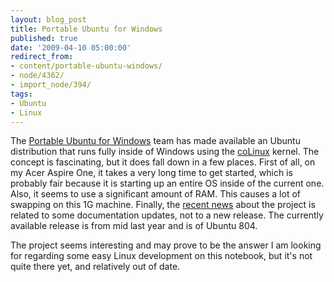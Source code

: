 ```yaml
---
layout: blog_post
title: Portable Ubuntu for Windows
published: true
date: '2009-04-10 05:00:00'
redirect_from:
- content/portable-ubuntu-windows/
- node/4362/
- import_node/394/
tags:
- Ubuntu
- Linux
---
```


The [Portable Ubuntu for Windows](http://portableubuntu.sourceforge.net/) team has made available an Ubuntu distribution that runs fully inside of Windows using the [coLinux](http://www.colinux.org) kernel. The concept is fascinating, but it does fall down in a few places. First of all, on my Acer Aspire One, it takes a very long time to get started, which is probably fair because it is starting up an entire OS inside of the current one. Also, it seems to use a significant amount of RAM. This causes a lot of swapping on this 1G machine. Finally, the [recent news](http://www.osnews.com/story/21255/Portable_Ubuntu_for_Windows) about the project is related to some documentation updates, not to a new release. The currently available release is from mid last year and is of Ubuntu 804. 

The project seems interesting and may prove to be the answer I am looking for regarding some easy Linux development on this notebook, but it's not quite there yet, and relatively out of date.
